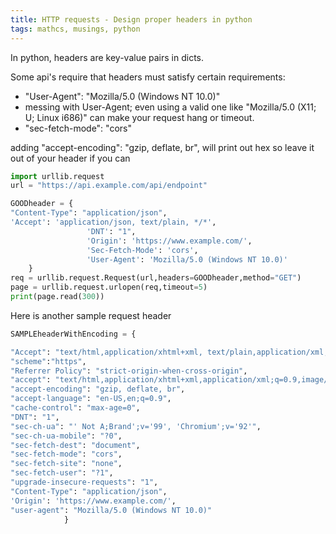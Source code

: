 ```yaml
---
title: HTTP requests - Design proper headers in python
tags: mathcs, musings, python
---
```


In python, headers are key-value pairs in dicts.

Some api's require that headers must satisfy certain requirements:
* "User-Agent": "Mozilla/5.0 (Windows NT 10.0)"
 * messing with User-Agent; even using  a valid one like "Mozilla/5.0 (X11; U; Linux i686)" can make your request hang or timeout. 
*  "sec-fetch-mode": "cors"



adding "accept-encoding": "gzip, deflate, br", will print out hex so leave it out of your header if you can

```python
import urllib.request
url = "https://api.example.com/api/endpoint"

GOODheader = {
"Content-Type": "application/json",
'Accept': 'application/json, text/plain, */*',
                 'DNT': "1",
                 'Origin': 'https://www.example.com/',
                 'Sec-Fetch-Mode': 'cors',
                 'User-Agent': 'Mozilla/5.0 (Windows NT 10.0)'
    }
req = urllib.request.Request(url,headers=GOODheader,method="GET")
page = urllib.request.urlopen(req,timeout=5)
print(page.read(300))
```

Here is another sample request header

```python
SAMPLEheaderWithEncoding = {

"Accept": "text/html,application/xhtml+xml, text/plain,application/xml;q=0.9,*/*;q=0.8",
"scheme":"https",
"Referrer Policy": "strict-origin-when-cross-origin",
"accept": "text/html,application/xhtml+xml,application/xml;q=0.9,image/avif,image/webp,image/apng,*/*;q=0.8,application/signed-exchange;v=b3;q=0.9",
"accept-encoding": "gzip, deflate, br",
"accept-language": "en-US,en;q=0.9",
"cache-control": "max-age=0",
"DNT": "1",
"sec-ch-ua": "' Not A;Brand';v='99', 'Chromium';v='92'",
"sec-ch-ua-mobile": "?0",
"sec-fetch-dest": "document",
"sec-fetch-mode": "cors",
"sec-fetch-site": "none",
"sec-fetch-user": "?1",
"upgrade-insecure-requests": "1",
"Content-Type": "application/json",
'Origin': 'https://www.example.com/',
"user-agent": "Mozilla/5.0 (Windows NT 10.0)"
            }
```